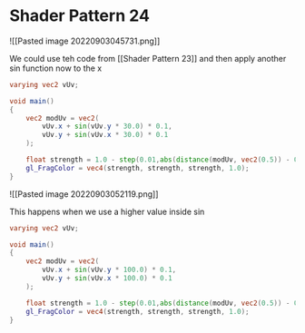 # Shader Pattern 24
![[Pasted image 20220903045731.png]]

We could use teh code from [[Shader Pattern 23]] and then apply another sin function now to the x
```glsl
varying vec2 vUv;

void main()
{
    vec2 modUv = vec2(
        vUv.x + sin(vUv.y * 30.0) * 0.1,
        vUv.y + sin(vUv.x * 30.0) * 0.1
    );

    float strength = 1.0 - step(0.01,abs(distance(modUv, vec2(0.5)) - 0.25));
    gl_FragColor = vec4(strength, strength, strength, 1.0);
}
```

![[Pasted image 20220903052119.png]]

This happens when we use a higher value inside sin
```glsl
varying vec2 vUv;

void main()
{
    vec2 modUv = vec2(
        vUv.x + sin(vUv.y * 100.0) * 0.1,
        vUv.y + sin(vUv.x * 100.0) * 0.1
    );

    float strength = 1.0 - step(0.01,abs(distance(modUv, vec2(0.5)) - 0.25));
    gl_FragColor = vec4(strength, strength, strength, 1.0);
}
```

